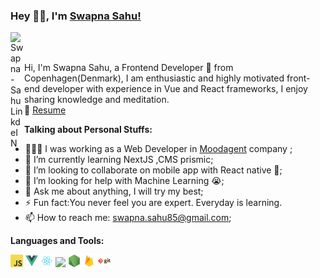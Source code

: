 
### Hey 👋🏽, I'm [Swapna Sahu!](https://github.com/Swapna-Sahu) 

<a href="https://www.linkedin.com/in/swapna-sahu-45b97a26/">
  <img align="left" alt="Swapna-Sahu LinkdeIN" width="22px" src="https://raw.githubusercontent.com/peterthehan/peterthehan/master/assets/linkedin.svg" />
</a>
<br />
<br />

Hi, I'm Swapna Sahu, a Frontend Developer 🚀 from Copenhagen(Denmark), I am enthusiastic and highly motivated front-end developer with experience in Vue and React frameworks, I enjoy sharing knowledge and meditation.
<br />
📝 [Resume](https://github.com/Swapna-Sahu/Finance-Logger/files/6155832/Swapna-Sahu_CV.pdf)
  
**Talking about Personal Stuffs:**

- 👨🏽‍💻 I was working  as a Web Developer in [Moodagent](https://moodagent.com/da-dk) company ;
- 🌱 I’m currently learning NextJS ,CMS prismic; 
- 👯 I’m looking to collaborate on mobile app with React native 🤝;
- 🤔 I’m looking for help with Machine Learning 😭;
- 💬 Ask me about anything, I will try my best;
- ⚡️ Fun fact:You never feel you are expert. Everyday is learning. 
- 📫 How to reach me: swapna.sahu85@gmail.com;

**Languages and Tools:**  

<code><img height="20" src="https://raw.githubusercontent.com/github/explore/80688e429a7d4ef2fca1e82350fe8e3517d3494d/topics/javascript/javascript.png"></code>
<code><img height="20" src="https://raw.githubusercontent.com/github/explore/80688e429a7d4ef2fca1e82350fe8e3517d3494d/topics/vue/vue.png"></code>
<code><img height="20" src="https://raw.githubusercontent.com/github/explore/80688e429a7d4ef2fca1e82350fe8e3517d3494d/topics/react/react.png"></code>
<code><img height="20" src="https://upload.wikimedia.org/wikipedia/commons/thumb/1/10/CSS3_and_HTML5_logos_and_wordmarks.svg/791px-CSS3_and_HTML5_logos_and_wordmarks.svg.png"></code>
<code><img height="20" src="https://raw.githubusercontent.com/github/explore/80688e429a7d4ef2fca1e82350fe8e3517d3494d/topics/nodejs/nodejs.png"></code>
<code><img height="20" src="https://raw.githubusercontent.com/github/explore/80688e429a7d4ef2fca1e82350fe8e3517d3494d/topics/firebase/firebase.png"></code>
<code><img height="20" src="https://raw.githubusercontent.com/github/explore/80688e429a7d4ef2fca1e82350fe8e3517d3494d/topics/git/git.png"></code>

